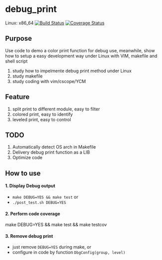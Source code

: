 # debug_print
Linux:
x86_64
[![Build Status](https://travis-ci.org/howhow/debug_print.svg?branch=master)](https://travis-ci.org/howhow/debug_print)
[![Coverage Status](https://coveralls.io/repos/github/howhow/debug_print/badge.svg?branch=master)](https://coveralls.io/github/howhow/debug_print?branch=master)

## Purpose
Use code to demo a color print function for debug use, meanwhile, show how to setup a easy development way under Linux with VIM, makefile and shell script
1. study how to impelmente debug print method under Linux
2. study makefile
3. study coding with vim/cscope/YCM

## Feature
1. split print to different module, easy to filter
2. colored print, easy to identify
3. leveled print, easy to control

## TODO
1. Automatically detect OS arch in Makefile
2. Delivery debug print function as a LIB
3. Optimize code

## How to use
#### 1. Display Debug output
- `make DEBUG=YES && make test` or
- `./post_test.sh DEBUG=YES`
#### 2. Perform code coverage
make DEBUG=YES && make test && make testcov
#### 3. Remove debug print
- just remove `DEBUG=YES` during make, or
- configure in code by function `DbgConfig(group, level)`
